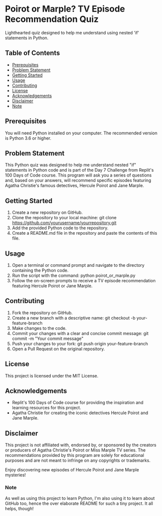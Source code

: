 # Poirot or Marple? TV Episode Recommendation Quiz
Lighthearted quiz designed to help me understand using nested 'if' statements in Python.

## Table of Contents
* [Prerequisites](#prerequisites)
* [Problem Statement](#problem_statement)
* [Getting Started](#getting_started)
* [Usage](#usage)
* [Contributing](#contributing)
* [License](#license)
* [Acknowledgements](#acknowledgements)
* [Disclaimer](#disclaimer)
* [Note](#note)

## Prerequisites

You will need Python installed on your computer. The recommended version is Python 3.6 or higher.

## Problem Statement

This Python quiz was designed to help me understand nested "if" statements in Python code and is part of the Day 7 Challenge from Replit's 100 Days of Code course. This program will ask you a series of questions and, based on your answers, will recommend specific episodes featuring Agatha Christie's famous detectives, Hercule Poirot and Jane Marple.

## Getting Started

1. Create a new repository on GitHub.
2. Clone the repository to your local machine: git clone https://github.com/yourusername/yourrepository.git
3. Add the provided Python code to the repository.
4. Create a README.md file in the repository and paste the contents of this file.

## Usage

1. Open a terminal or command prompt and navigate to the directory containing the Python code.
2. Run the script with the command: python poirot_or_marple.py
3. Follow the on-screen prompts to receive a TV episode recommendation featuring Hercule Poirot or Jane Marple.

## Contributing

1. Fork the repository on GitHub.
2. Create a new branch with a descriptive name: git checkout -b your-feature-branch
3. Make changes to the code.
4. Commit your changes with a clear and concise commit message: git commit -m "Your commit message"
5. Push your changes to your fork: git push origin your-feature-branch
6. Open a Pull Request on the original repository.

## License

This project is licensed under the MIT License.

## Acknowledgements

* Replit's 100 Days of Code course for providing the inspiration and learning resources for this project.
* Agatha Christie for creating the iconic detectives Hercule Poirot and Jane Marple.

## Disclaimer

This project is not affiliated with, endorsed by, or sponsored by the creators or producers of Agatha Christie's Poirot or Miss Marple TV series. The recommendations provided by this program are solely for educational purposes and are not meant to infringe on any copyrights or trademarks.

Enjoy discovering new episodes of Hercule Poirot and Jane Marple mysteries!

### Note
As well as using this project to learn Python, I'm also using it to learn about GitHub too, hence the over elaborate README for such a tiny project. It all helps, though!
